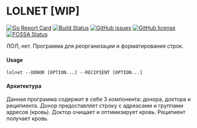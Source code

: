 # LOLNET [WIP]

[![Go Report Card](https://goreportcard.com/badge/github.com/lexfrei/lolnet)](https://goreportcard.com/report/github.com/lexfrei/lolnet)
[![Build Status](https://travis-ci.org/lexfrei/lolnet.svg?branch=master)](https://travis-ci.org/lexfrei/lolnet)
[![GitHub issues](https://img.shields.io/github/issues/lexfrei/lolnet.svg)](https://github.com/lexfrei/lolnet/issues)
[![GitHub license](https://img.shields.io/github/license/lexfrei/lolnet.svg)](https://github.com/lexfrei/lolnet/blob/master/LICENSE)
[![FOSSA Status](https://app.fossa.io/api/projects/git%2Bgithub.com%2Flexfrei%2Flolnet.svg?type=shield)](https://app.fossa.io/projects/git%2Bgithub.com%2Flexfrei%2Flolnet?ref=badge_shield)

ЛОЛ, нет. Программа для реорганизации и форматирования строк.

#### Usage
`lolnet --DONOR [OPTION...] --RECIPIENT [OPTION...]`

#### Архитектура
Данная программа содержит в себе 3 компонента: донора, доктора и реципиента.
Донор предоставляет строку с адреасами и группами адресов (кровь).
Доктор очищает и оптимизирует кровь.
Реципиент получает кровь.
